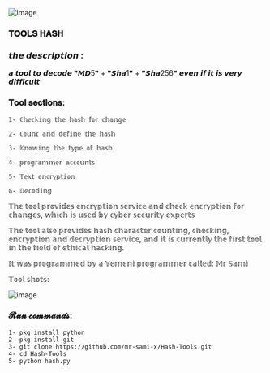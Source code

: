 ![image](https://l.top4top.io/p_2473f8rvp1.jpg)

### 𝐓𝐎𝐎𝐋𝐒 𝐇𝐀𝐒𝐇

### 𝙩𝙝𝙚 𝙙𝙚𝙨𝙘𝙧𝙞𝙥𝙩𝙞𝙤𝙣 :

 𝙖 𝙩𝙤𝙤𝙡 𝙩𝙤 𝙙𝙚𝙘𝙤𝙙𝙚 ❞𝙈𝘿5❞ + ❞𝙎𝙝𝙖1❞ + ❞𝙎𝙝𝙖256❞ 𝙚𝙫𝙚𝙣 𝙞𝙛 𝙞𝙩 𝙞𝙨 𝙫𝙚𝙧𝙮 𝙙𝙞𝙛𝙛𝙞𝙘𝙪𝙡𝙩

### 𝐓𝐨𝐨𝐥 𝐬𝐞𝐜𝐭𝐢𝐨𝐧𝐬:
```
𝟙- ℂ𝕙𝕖𝕔𝕜𝕚𝕟𝕘 𝕥𝕙𝕖 𝕙𝕒𝕤𝕙 𝕗𝕠𝕣 𝕔𝕙𝕒𝕟𝕘𝕖

𝟚- ℂ𝕠𝕦𝕟𝕥 𝕒𝕟𝕕 𝕕𝕖𝕗𝕚𝕟𝕖 𝕥𝕙𝕖 𝕙𝕒𝕤𝕙

𝟛- 𝕂𝕟𝕠𝕨𝕚𝕟𝕘 𝕥𝕙𝕖 𝕥𝕪𝕡𝕖 𝕠𝕗 𝕙𝕒𝕤𝕙

𝟜- 𝕡𝕣𝕠𝕘𝕣𝕒𝕞𝕞𝕖𝕣 𝕒𝕔𝕔𝕠𝕦𝕟𝕥𝕤

𝟝- 𝕋𝕖𝕩𝕥 𝕖𝕟𝕔𝕣𝕪𝕡𝕥𝕚𝕠𝕟

𝟞- 𝔻𝕖𝕔𝕠𝕕𝕚𝕟𝕘
```
𝕋𝕙𝕖 𝕥𝕠𝕠𝕝 𝕡𝕣𝕠𝕧𝕚𝕕𝕖𝕤 𝕖𝕟𝕔𝕣𝕪𝕡𝕥𝕚𝕠𝕟 𝕤𝕖𝕣𝕧𝕚𝕔𝕖 𝕒𝕟𝕕 𝕔𝕙𝕖𝕔𝕜 𝕖𝕟𝕔𝕣𝕪𝕡𝕥𝕚𝕠𝕟 𝕗𝕠𝕣 𝕔𝕙𝕒𝕟𝕘𝕖𝕤, 𝕨𝕙𝕚𝕔𝕙 𝕚𝕤 𝕦𝕤𝕖𝕕 𝕓𝕪 𝕔𝕪𝕓𝕖𝕣 𝕤𝕖𝕔𝕦𝕣𝕚𝕥𝕪 𝕖𝕩𝕡𝕖𝕣𝕥𝕤

𝕋𝕙𝕖 𝕥𝕠𝕠𝕝 𝕒𝕝𝕤𝕠 𝕡𝕣𝕠𝕧𝕚𝕕𝕖𝕤 𝕙𝕒𝕤𝕙 𝕔𝕙𝕒𝕣𝕒𝕔𝕥𝕖𝕣 𝕔𝕠𝕦𝕟𝕥𝕚𝕟𝕘, 𝕔𝕙𝕖𝕔𝕜𝕚𝕟𝕘, 𝕖𝕟𝕔𝕣𝕪𝕡𝕥𝕚𝕠𝕟 𝕒𝕟𝕕 𝕕𝕖𝕔𝕣𝕪𝕡𝕥𝕚𝕠𝕟 𝕤𝕖𝕣𝕧𝕚𝕔𝕖, 𝕒𝕟𝕕 𝕚𝕥 𝕚𝕤 𝕔𝕦𝕣𝕣𝕖𝕟𝕥𝕝𝕪 𝕥𝕙𝕖 𝕗𝕚𝕣𝕤𝕥 𝕥𝕠𝕠𝕝 𝕚𝕟 𝕥𝕙𝕖 𝕗𝕚𝕖𝕝𝕕 𝕠𝕗 𝕖𝕥𝕙𝕚𝕔𝕒𝕝 𝕙𝕒𝕔𝕜𝕚𝕟𝕘.

𝕀𝕥 𝕨𝕒𝕤 𝕡𝕣𝕠𝕘𝕣𝕒𝕞𝕞𝕖𝕕 𝕓𝕪 𝕒 𝕐𝕖𝕞𝕖𝕟𝕚 𝕡𝕣𝕠𝕘𝕣𝕒𝕞𝕞𝕖𝕣 𝕔𝕒𝕝𝕝𝕖𝕕: 𝕄𝕣 𝕊𝕒𝕞𝕚

𝕋𝕠𝕠𝕝 𝕤𝕙𝕠𝕥𝕤:

![image](https://c.top4top.io/p_2473hcdwl1.jpg)

### 𝓡𝓾𝓷 𝓬𝓸𝓶𝓶𝓪𝓷𝓭𝓼:
```
1- pkg install python 
2- pkg install git
3- git clone https://github.com/mr-sami-x/Hash-Tools.git
4- cd Hash-Tools
5- python hash.py
```

